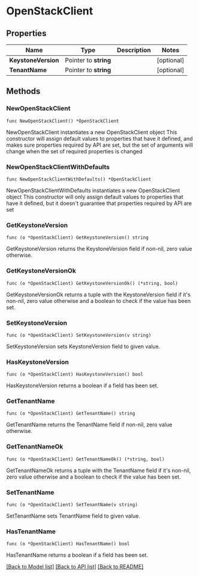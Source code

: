 # OpenStackClient

## Properties

Name | Type | Description | Notes
------------ | ------------- | ------------- | -------------
**KeystoneVersion** | Pointer to **string** |  | [optional] 
**TenantName** | Pointer to **string** |  | [optional] 

## Methods

### NewOpenStackClient

`func NewOpenStackClient() *OpenStackClient`

NewOpenStackClient instantiates a new OpenStackClient object
This constructor will assign default values to properties that have it defined,
and makes sure properties required by API are set, but the set of arguments
will change when the set of required properties is changed

### NewOpenStackClientWithDefaults

`func NewOpenStackClientWithDefaults() *OpenStackClient`

NewOpenStackClientWithDefaults instantiates a new OpenStackClient object
This constructor will only assign default values to properties that have it defined,
but it doesn't guarantee that properties required by API are set

### GetKeystoneVersion

`func (o *OpenStackClient) GetKeystoneVersion() string`

GetKeystoneVersion returns the KeystoneVersion field if non-nil, zero value otherwise.

### GetKeystoneVersionOk

`func (o *OpenStackClient) GetKeystoneVersionOk() (*string, bool)`

GetKeystoneVersionOk returns a tuple with the KeystoneVersion field if it's non-nil, zero value otherwise
and a boolean to check if the value has been set.

### SetKeystoneVersion

`func (o *OpenStackClient) SetKeystoneVersion(v string)`

SetKeystoneVersion sets KeystoneVersion field to given value.

### HasKeystoneVersion

`func (o *OpenStackClient) HasKeystoneVersion() bool`

HasKeystoneVersion returns a boolean if a field has been set.

### GetTenantName

`func (o *OpenStackClient) GetTenantName() string`

GetTenantName returns the TenantName field if non-nil, zero value otherwise.

### GetTenantNameOk

`func (o *OpenStackClient) GetTenantNameOk() (*string, bool)`

GetTenantNameOk returns a tuple with the TenantName field if it's non-nil, zero value otherwise
and a boolean to check if the value has been set.

### SetTenantName

`func (o *OpenStackClient) SetTenantName(v string)`

SetTenantName sets TenantName field to given value.

### HasTenantName

`func (o *OpenStackClient) HasTenantName() bool`

HasTenantName returns a boolean if a field has been set.


[[Back to Model list]](../README.md#documentation-for-models) [[Back to API list]](../README.md#documentation-for-api-endpoints) [[Back to README]](../README.md)


